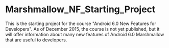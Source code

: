 # Marshmallow_NF_Starting_Project
This is the starting project for the course "Android 6.0 New Features for Developers".
As of December 2015, the course is not yet published, but it will offer information about 
many new features of Android 6.0 Marshmallow that are useful to developers.
